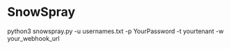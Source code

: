 # SnowSpray

python3 snowspray.py -u usernames.txt -p YourPassword -t yourtenant -w your_webhook_url
